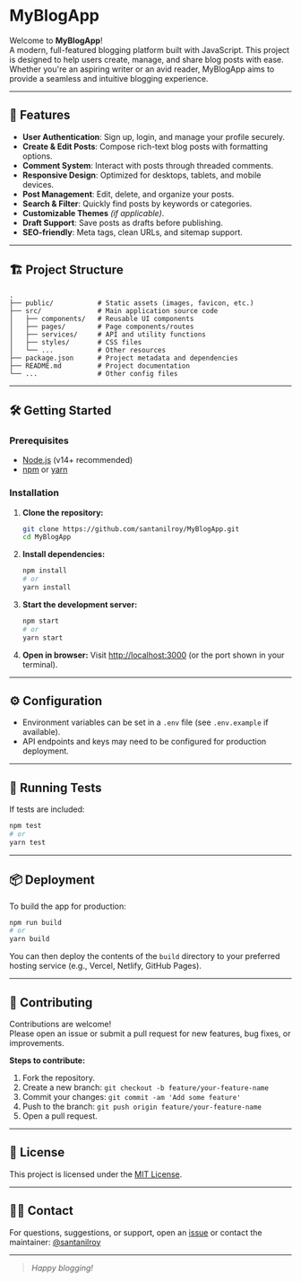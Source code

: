# MyBlogApp

Welcome to **MyBlogApp**!  
A modern, full-featured blogging platform built with JavaScript. This project is designed to help users create, manage, and share blog posts with ease. Whether you're an aspiring writer or an avid reader, MyBlogApp aims to provide a seamless and intuitive blogging experience.

---

## 🚀 Features

- **User Authentication**: Sign up, login, and manage your profile securely.
- **Create & Edit Posts**: Compose rich-text blog posts with formatting options.
- **Comment System**: Interact with posts through threaded comments.
- **Responsive Design**: Optimized for desktops, tablets, and mobile devices.
- **Post Management**: Edit, delete, and organize your posts.
- **Search & Filter**: Quickly find posts by keywords or categories.
- **Customizable Themes** _(if applicable)_.
- **Draft Support**: Save posts as drafts before publishing.
- **SEO-friendly**: Meta tags, clean URLs, and sitemap support.

---

## 🏗️ Project Structure

```plaintext
.
├── public/           # Static assets (images, favicon, etc.)
├── src/              # Main application source code
│   ├── components/   # Reusable UI components
│   ├── pages/        # Page components/routes
│   ├── services/     # API and utility functions
│   ├── styles/       # CSS files
│   └── ...           # Other resources
├── package.json      # Project metadata and dependencies
├── README.md         # Project documentation
└── ...               # Other config files
```

---

## 🛠️ Getting Started

### Prerequisites

- [Node.js](https://nodejs.org/) (v14+ recommended)
- [npm](https://www.npmjs.com/) or [yarn](https://yarnpkg.com/)

### Installation

1. **Clone the repository:**
   ```bash
   git clone https://github.com/santanilroy/MyBlogApp.git
   cd MyBlogApp
   ```

2. **Install dependencies:**
   ```bash
   npm install
   # or
   yarn install
   ```

3. **Start the development server:**
   ```bash
   npm start
   # or
   yarn start
   ```

4. **Open in browser:**
   Visit [http://localhost:3000](http://localhost:3000) (or the port shown in your terminal).

---

## ⚙️ Configuration

- Environment variables can be set in a `.env` file (see `.env.example` if available).
- API endpoints and keys may need to be configured for production deployment.

---

## 🧪 Running Tests

If tests are included:

```bash
npm test
# or
yarn test
```

---

## 📦 Deployment

To build the app for production:

```bash
npm run build
# or
yarn build
```

You can then deploy the contents of the `build` directory to your preferred hosting service (e.g., Vercel, Netlify, GitHub Pages).

---

## 🤝 Contributing

Contributions are welcome!  
Please open an issue or submit a pull request for new features, bug fixes, or improvements.

**Steps to contribute:**
1. Fork the repository.
2. Create a new branch: `git checkout -b feature/your-feature-name`
3. Commit your changes: `git commit -am 'Add some feature'`
4. Push to the branch: `git push origin feature/your-feature-name`
5. Open a pull request.

---

## 📄 License

This project is licensed under the [MIT License](LICENSE).

---

## 🙋‍♂️ Contact

For questions, suggestions, or support, open an [issue](https://github.com/santanilroy/MyBlogApp/issues) or contact the maintainer: [@santanilroy](https://github.com/santanilroy)

---

> _Happy blogging!_
